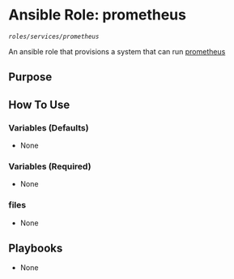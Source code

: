# Ansible Role: prometheus
*`roles/services/prometheus`*

An ansible role that provisions a system that can run [prometheus](https://prometheus.io/)

## Purpose


## How To Use

### Variables (Defaults)

- None

### Variables (Required)

- None

### files

- None

## Playbooks

- None

